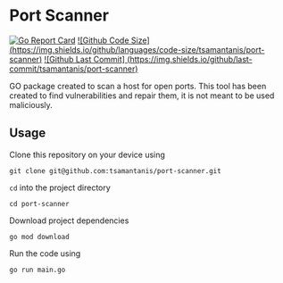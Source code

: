 # Port Scanner


[![Go Report Card](https://goreportcard.com/badge/github.com/tsamantanis/port-scanner)](https://goreportcard.com/report/github.com/tsamantanis/port-scanner)
[![Github Code Size] (https://img.shields.io/github/languages/code-size/tsamantanis/port-scanner)](https://img.shields.io/github/languages/code-size/tsamantanis/port-scanner)
[![Github Last Commit] (https://img.shields.io/github/last-commit/tsamantanis/port-scanner)](https://img.shields.io/github/last-commit/tsamantanis/port-scanner)

GO package created to scan a host for open ports. This tool has been created to find vulnerabilities and repair them, it is not meant to be used maliciously.

## Usage

Clone this repository on your device using

```
git clone git@github.com:tsamantanis/port-scanner.git
```

`cd` into the project directory

```
cd port-scanner
```

Download project dependencies

```
go mod download
```

Run the code using

```
go run main.go
```
